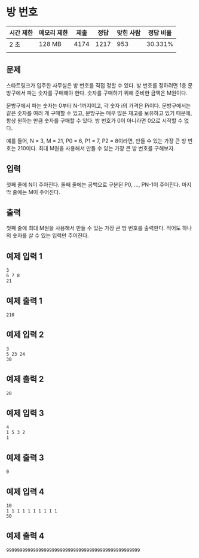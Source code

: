 # **방 번호**

| 시간 제한 | 메모리 제한 | 제출 | 정답 | 맞힌 사람 | 정답 비율 |
| --- | --- | --- | --- | --- | --- |
| 2 초 | 128 MB | 4174 | 1217 | 953 | 30.331% |
|  |  |  |  |  |  |

## 문제

스타트링크가 입주한 사무실은 방 번호를 직접 정할 수 있다. 방 번호를 정하려면 1층 문방구에서 파는 숫자를 구매해야 한다. 숫자를 구매하기 위해 준비한 금액은 M원이다.

문방구에서 파는 숫자는 0부터 N-1까지이고, 각 숫자 i의 가격은 Pi이다. 문방구에서는 같은 숫자를 여러 개 구매할 수 있고, 문방구는 매우 많은 재고를 보유하고 있기 때문에, 항상 원하는 만큼 숫자를 구매할 수 있다. 방 번호가 0이 아니라면 0으로 시작할 수 없다.

예를 들어, N = 3, M = 21, P0 = 6, P1 = 7, P2 = 8이라면, 만들 수 있는 가장 큰 방 번호는 210이다. 최대 M원을 사용해서 만들 수 있는 가장 큰 방 번호를 구해보자.

## 입력

첫째 줄에 N이 주아진다. 둘째 줄에는 공백으로 구분된 P0, ..., PN-1이 주어진다. 마지막 줄에는 M이 주어진다.

## 출력

첫째 줄에 최대 M원을 사용해서 만들 수 있는 가장 큰 방 번호를 출력한다. 적어도 하나의 숫자를 살 수 있는 입력만 주어진다.
    

## 예제 입력 1

```
3
6 7 8
21
```

## 예제 출력 1

```
210
```

## 예제 입력 2

```
3
5 23 24
30

```

## 예제 출력 2

```
20
```

## 예제 입력 3

```
4
1 5 3 2
1
```

## 예제 출력 3

```
0
```

## 예제 입력 4

```
10
1 1 1 1 1 1 1 1 1 1
50
```

## 예제 출력 4

```
99999999999999999999999999999999999999999999999999
```
